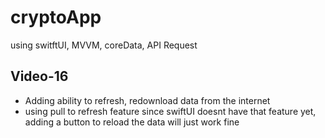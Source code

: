 # cryptoApp
using switftUI, MVVM, coreData, API Request
## Video-16
- Adding ability to refresh, redownload data from the internet
- using pull to refresh feature since swiftUI doesnt have that feature yet, adding a button to reload the data will just work fine
